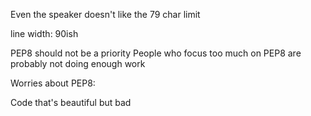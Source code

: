 Even the speaker doesn't like the 79 char limit

line width: 90ish

PEP8 should not be a priority
People who focus too much on PEP8 are probably not doing enough work

Worries about PEP8:

Code that's beautiful but bad
